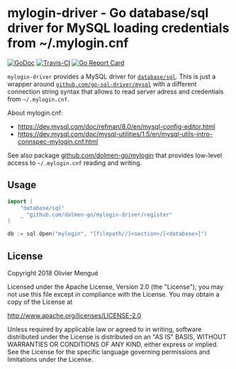 # mylogin-driver - Go database/sql driver for MySQL loading credentials from ~/.mylogin.cnf

[![GoDoc](https://img.shields.io/badge/godoc-reference-blue.svg)](https://godoc.org/github.com/dolmen-go/mylogin-driver)
[![Travis-CI](https://img.shields.io/travis/dolmen-go/mylogin-driver.svg)](https://travis-ci.org/dolmen-go/mylogin-driver)
[![Go Report Card](https://goreportcard.com/badge/github.com/dolmen-go/mylogin-driver)](https://goreportcard.com/report/github.com/dolmen-go/mylogin-driver)

`mylogin-driver` provides a MySQL driver for
[`database/sql`](https://golang.org/pkg/database/sql/).
This is just a wrapper around
[`github.com/go-sql-driver/mysql`](https://github.com/go-sql-driver/mysql) with
a different connection string syntax that allows to read server adress and
credentials from `~/.mylogin.cnf`.

About mylogin.cnf:

- <https://dev.mysql.com/doc/refman/8.0/en/mysql-config-editor.html>
- <https://dev.mysql.com/doc/mysql-utilities/1.5/en/mysql-utils-intro-connspec-mylogin.cnf.html>

See also package [github.com/dolmen-go/mylogin](https://godoc.org/github.com/dolmen-go/mylogin)
that provides low-level access to `~/.mylogin.cnf` reading and writing.

## Usage

```go
import (
    "database/sql"
    _ "github.com/dolmen-go/mylogin-driver/register"
)

db := sql.Open("mylogin", "[filepath//]<section>/[<database>]")
```

## License

Copyright 2018 Olivier Mengué

Licensed under the Apache License, Version 2.0 (the "License");
you may not use this file except in compliance with the License.
You may obtain a copy of the License at

   <http://www.apache.org/licenses/LICENSE-2.0>

Unless required by applicable law or agreed to in writing, software
distributed under the License is distributed on an "AS IS" BASIS,
WITHOUT WARRANTIES OR CONDITIONS OF ANY KIND, either express or implied.
See the License for the specific language governing permissions and
limitations under the License.